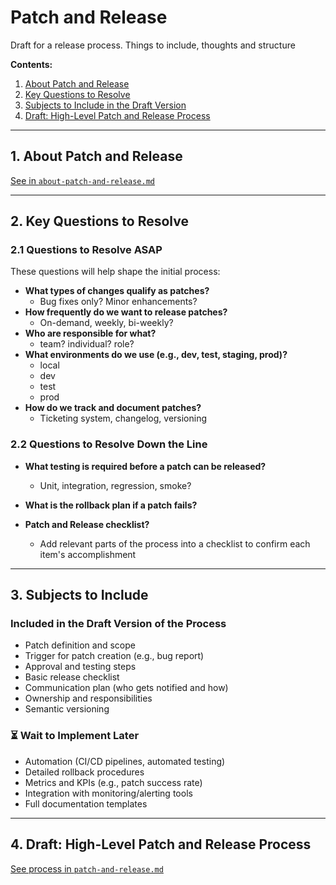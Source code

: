 # Patch and Release

Draft for a release process. Things to include, thoughts and structure

**Contents:**
1. [About Patch and Release](#1-about-patch-and-release)
2. [Key Questions to Resolve](#2-key-questions-to-resolve)
3. [Subjects to Include in the Draft Version](#3-subjects-to-include-in-the-draft-version)
4. [Draft: High-Level Patch and Release Process](#4-draft-high-level-patch-and-release-process)

---

## 1. About Patch and Release

[See in `about-patch-and-release.md`](./about-patch-and-release.md)

---

## 2. Key Questions to Resolve
### 2.1 Questions to Resolve ASAP
These questions will help shape the initial process:

- **What types of changes qualify as patches?**
  - Bug fixes only? Minor enhancements?
- **How frequently do we want to release patches?**
  - On-demand, weekly, bi-weekly?
- **Who are responsible for what?**
  - team? individual? role? 
- **What environments do we use (e.g., dev, test, staging, prod)?**
  - local
  - dev
  - test
  - prod
- **How do we track and document patches?**
  - Ticketing system, changelog, versioning

### 2.2 Questions to Resolve Down the Line

- **What testing is required before a patch can be released?**
  - Unit, integration, regression, smoke?

- **What is the rollback plan if a patch fails?**

- **Patch and Release checklist?**
  - Add relevant parts of the process into a checklist to confirm each item's accomplishment

---

## 3. Subjects to Include

### **Included in the Draft Version of the Process**
- Patch definition and scope
- Trigger for patch creation (e.g., bug report)
- Approval and testing steps
- Basic release checklist
- Communication plan (who gets notified and how)
- Ownership and responsibilities
- Semantic versioning

### ⏳ **Wait to Implement Later**
- Automation (CI/CD pipelines, automated testing)
- Detailed rollback procedures
- Metrics and KPIs (e.g., patch success rate)
- Integration with monitoring/alerting tools
- Full documentation templates

---

## 4. Draft: High-Level Patch and Release Process

[See process in `patch-and-release.md`](./patch-and-release.md)
